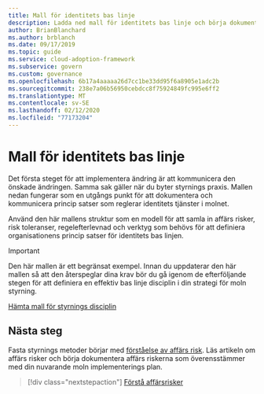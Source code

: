 ```yaml
---
title: Mall för identitets bas linje
description: Ladda ned mall för identitets bas linje och börja dokumentera och kommunicera princip satser som reglerar identitets tjänster i molnet.
author: BrianBlanchard
ms.author: brblanch
ms.date: 09/17/2019
ms.topic: guide
ms.service: cloud-adoption-framework
ms.subservice: govern
ms.custom: governance
ms.openlocfilehash: 6b17a4aaaaa26d7cc1be33dd95f6a8905e1adc2b
ms.sourcegitcommit: 238e7a06b56950cebdcc8f75924849fc995e6ff2
ms.translationtype: MT
ms.contentlocale: sv-SE
ms.lasthandoff: 02/12/2020
ms.locfileid: "77173204"
---
```

# <a name="identity-baseline-template"></a>Mall för identitets bas linje

Det första steget för att implementera ändring är att kommunicera den önskade ändringen. Samma sak gäller när du byter styrnings praxis. Mallen nedan fungerar som en utgångs punkt för att dokumentera och kommunicera princip satser som reglerar identitets tjänster i molnet.

Använd den här mallens struktur som en modell för att samla in affärs risker, risk toleranser, regelefterlevnad och verktyg som behövs för att definiera organisationens princip satser för identitets bas linjen.

> [!IMPORTANT]
> Den här mallen är ett begränsat exempel. Innan du uppdaterar den här mallen så att den återspeglar dina krav bör du gå igenom de efterföljande stegen för att definiera en effektiv bas linje disciplin i din strategi för moln styrning.

<!-- markdownlint-disable MD033 -->

 <a href="https://archcenter.blob.core.windows.net/cdn/fusion/governance/Identity%20Baseline%20Discipline%20Template.docx">Hämta mall för styrnings disciplin</a>

<!-- markdownlint-enable MD033 -->

## <a name="next-steps"></a>Nästa steg

Fasta styrnings metoder börjar med [förståelse av affärs risk](./business-risks.md). Läs artikeln om affärs risker och börja dokumentera affärs riskerna som överensstämmer med din nuvarande moln implementerings plan.

> [!div class="nextstepaction"]
> [Förstå affärsrisker](./business-risks.md)
